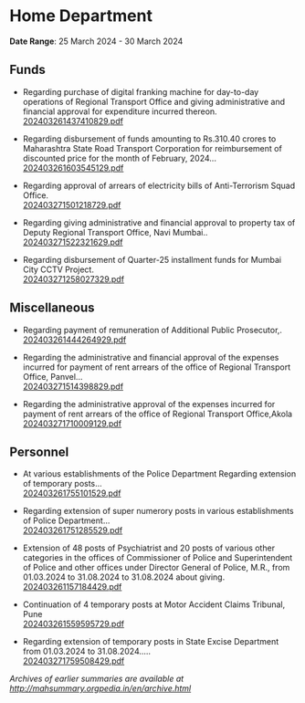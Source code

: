 # Home Department

**Date Range**: 25 March 2024 - 30 March 2024


## Funds
- Regarding purchase of digital franking machine for day-to-day operations of Regional Transport Office and giving administrative and financial approval for expenditure incurred thereon.\
  [202403261437410829.pdf](https://gr.maharashtra.gov.in/Site/Upload/Government%20Resolutions/English/202403261437410829.pdf)

- Regarding disbursement of funds amounting to Rs.310.40 crores to Maharashtra State Road Transport Corporation for reimbursement of discounted price for the month of February, 2024...\
  [202403261603545129.pdf](https://gr.maharashtra.gov.in/Site/Upload/Government%20Resolutions/English/202403261603545129.pdf)

- Regarding approval of arrears of electricity bills of Anti-Terrorism Squad Office.\
  [202403271501218729.pdf](https://gr.maharashtra.gov.in/Site/Upload/Government%20Resolutions/English/202403271501218729.pdf)

- Regarding giving administrative and financial approval to property tax of Deputy Regional Transport Office, Navi Mumbai..\
  [202403271522321629.pdf](https://gr.maharashtra.gov.in/Site/Upload/Government%20Resolutions/English/202403271522321629.pdf)

- Regarding disbursement of Quarter-25 installment funds for Mumbai City CCTV Project.\
  [202403271258027329.pdf](https://gr.maharashtra.gov.in/Site/Upload/Government%20Resolutions/English/202403271258027329.pdf)

## Miscellaneous
- Regarding payment of remuneration of Additional Public Prosecutor,.\
  [202403261444264929.pdf](https://gr.maharashtra.gov.in/Site/Upload/Government%20Resolutions/English/202403261444264929.pdf)

- Regarding the administrative and financial approval of the expenses incurred for payment of rent arrears of the office of Regional Transport Office, Panvel...\
  [202403271514398829.pdf](https://gr.maharashtra.gov.in/Site/Upload/Government%20Resolutions/English/202403271514398829.pdf)

- Regarding the administrative approval of the expenses incurred for payment of rent arrears of the office of Regional Transport Office,Akola\
  [202403271710009129.pdf](https://gr.maharashtra.gov.in/Site/Upload/Government%20Resolutions/English/202403271710009129.pdf)

## Personnel
- At various establishments of the Police Department Regarding extension of temporary posts...\
  [202403261755101529.pdf](https://gr.maharashtra.gov.in/Site/Upload/Government%20Resolutions/English/202403261755101529.pdf)

- Regarding extension of super numerory  posts in various establishments of Police Department...\
  [202403261751285529.pdf](https://gr.maharashtra.gov.in/Site/Upload/Government%20Resolutions/English/202403261751285529.pdf)

- Extension of 48 posts of Psychiatrist and 20 posts of various other categories in the offices of Commissioner of Police and Superintendent of Police and other offices under Director General of Police, M.R., from 01.03.2024 to 31.08.2024 to 31.08.2024 about giving.\
  [202403261157184429.pdf](https://gr.maharashtra.gov.in/Site/Upload/Government%20Resolutions/English/202403261157184429.pdf)

- Continuation of 4 temporary posts at Motor Accident Claims Tribunal, Pune\
  [202403261559595729.pdf](https://gr.maharashtra.gov.in/Site/Upload/Government%20Resolutions/English/202403261559595729.pdf)

- Regarding extension of temporary posts in State Excise Department from 01.03.2024 to 31.08.2024.....\
  [202403271759508429.pdf](https://gr.maharashtra.gov.in/Site/Upload/Government%20Resolutions/English/202403271759508429.pdf)


*Archives of earlier summaries are available at http://mahsummary.orgpedia.in/en/archive.html*